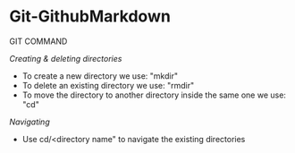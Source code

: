 # Git-GithubMarkdown

GIT COMMAND

_Creating & deleting directories_
- To create a new directory we use: "mkdir" <directory name>
- To delete an existing directory we use: "rmdir" <directory name>
- To move the directory to another directory inside the same one we use: "cd" <directory name>

_Navigating_
- Use cd/<directory name" to navigate the existing directories

